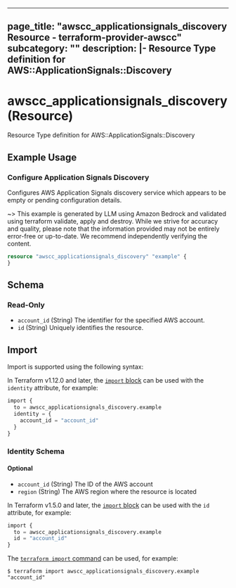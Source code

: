 
---
page_title: "awscc_applicationsignals_discovery Resource - terraform-provider-awscc"
subcategory: ""
description: |-
  Resource Type definition for AWS::ApplicationSignals::Discovery
---

# awscc_applicationsignals_discovery (Resource)

Resource Type definition for AWS::ApplicationSignals::Discovery

## Example Usage

### Configure Application Signals Discovery

Configures AWS Application Signals discovery service which appears to be empty or pending configuration details.

~> This example is generated by LLM using Amazon Bedrock and validated using terraform validate, apply and destroy. While we strive for accuracy and quality, please note that the information provided may not be entirely error-free or up-to-date. We recommend independently verifying the content.

```terraform
resource "awscc_applicationsignals_discovery" "example" {
}
```

<!-- schema generated by tfplugindocs -->
## Schema

### Read-Only

- `account_id` (String) The identifier for the specified AWS account.
- `id` (String) Uniquely identifies the resource.

## Import

Import is supported using the following syntax:

In Terraform v1.12.0 and later, the [`import` block](https://developer.hashicorp.com/terraform/language/import) can be used with the `identity` attribute, for example:

```terraform
import {
  to = awscc_applicationsignals_discovery.example
  identity = {
    account_id = "account_id"
  }
}
```

<!-- schema generated by tfplugindocs -->
### Identity Schema


#### Optional

- `account_id` (String) The ID of the AWS account
- `region` (String) The AWS region where the resource is located

In Terraform v1.5.0 and later, the [`import` block](https://developer.hashicorp.com/terraform/language/import) can be used with the `id` attribute, for example:

```terraform
import {
  to = awscc_applicationsignals_discovery.example
  id = "account_id"
}
```

The [`terraform import` command](https://developer.hashicorp.com/terraform/cli/commands/import) can be used, for example:

```shell
$ terraform import awscc_applicationsignals_discovery.example "account_id"
```
